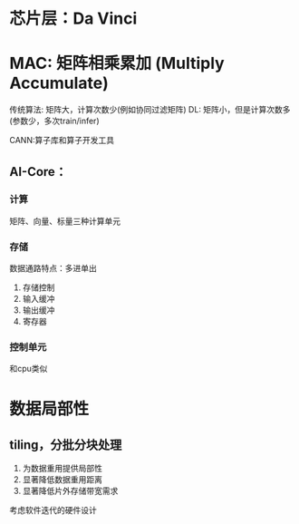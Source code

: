 # 芯片层：Da Vinci

# MAC: 矩阵相乘累加 (Multiply Accumulate)

传统算法: 矩阵大，计算次数少(例如协同过滤矩阵)
DL: 矩阵小，但是计算次数多(参数少，多次train/infer)

CANN:算子库和算子开发工具

## AI-Core：

### 计算
矩阵、向量、标量三种计算单元

### 存储
数据通路特点：多进单出

1. 存储控制
2. 输入缓冲
3. 输出缓冲
4. 寄存器

### 控制单元
和cpu类似


# 数据局部性 

## tiling，分批分块处理

1. 为数据重用提供局部性
2. 显著降低数据重用距离
2. 显著降低片外存储带宽需求

考虑软件迭代的硬件设计
